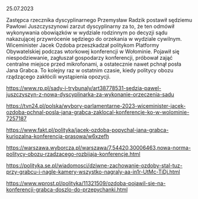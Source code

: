 25.07.2023

Zastępca rzecznika dyscyplinarnego Przemysław Radzik postawił sędziemu Pawłowi Juszczyszynowi zarzut dyscyplinarny za to, że ten odmówił wykonywania obowiązków w wydziale rodzinnym po decyzji sądu nakazującej przywrócenie sędziego do orzekania w wydziale cywilnym. Wiceminister Jacek Ozdoba przeszkadzał politykom Platformy Obywatelskiej podczas wtorkowej konferencji w Wołominie. Pojawił się niespodziewanie, zagłuszał gospodarzy konferencji, próbował zająć centralne miejsce przed mikrofonami, a ostatecznie nawet pchnął posła Jana Grabca. To kolejny raz w ostatnim czasie, kiedy politycy obozu rządzącego zakłócili wystąpienia opozycji.

https://www.rp.pl/sady-i-trybunaly/art38778531-sedzia-pawel-juszczyszyn-z-nowa-dyscyplinarka-za-wykonanie-orzeczenia-sadu

https://tvn24.pl/polska/wybory-parlamentarne-2023-wiceminister-jacek-ozdoba-pchnal-posla-jana-grabca-zaklocal-konferencje-ko-w-wolominie-7257187

https://www.fakt.pl/polityka/jacek-ozdoba-popychal-jana-grabca-kuriozalna-konferencja-prasowa/w6xzefh

https://warszawa.wyborcza.pl/warszawa/7,54420,30006463,nowa-norma-politycy-obozu-rzadzacego-rozbijaja-konferencje.html

https://polityka.se.pl/wiadomosci/dziwne-zachowanie-ozdoby-stal-tuz-przy-grabcu-i-nagle-kamery-wszystko-nagraly-aa-in1r-UtMc-TiDj.html

https://www.wprost.pl/polityka/11321509/ozdoba-pojawil-sie-na-konferencji-grabca-doszlo-do-przepychanki.html